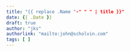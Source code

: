 ```yaml
---
title: "{{ replace .Name "-" " " | title }}"
date: {{ .Date }}
draft: true
author: "jks"
authorlink: "mailto:john@scholvin.com"
tags: [ ]
---
```


